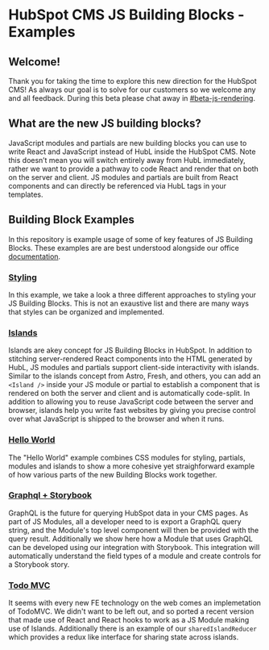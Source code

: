 # HubSpot CMS JS Building Blocks - Examples

## Welcome!

Thank you for taking the time to explore this new direction for the HubSpot CMS! As always our goal is to solve for our customers so we welcome any and all feedback. During this beta please chat away in [\#beta-js-rendering](https://hubspotdev.slack.com/archives/C04AY1H2204).

## What are the new JS building blocks?

JavaScript modules and partials are new building blocks you can use to write React and JavaScript instead of HubL inside the HubSpot CMS. Note this doesn’t mean you will switch entirely away from HubL immediately, rather we want to provide a pathway to code React and render that on both on the server and client. JS modules and partials are built from React components and can directly be referenced via HubL tags in your templates.

## Building Block Examples

In this repository is example usage of some of key features of JS Building Blocks. These examples are are best understood alongside our office [documentation](docs).

### [Styling](styling)

In this example, we take a look a three different approaches to styling your JS Building Blocks. This is not an exaustive list and there are many ways that styles can be organized and implemented.

### [Islands](islands)

Islands are akey concept for JS Building Blocks in HubSpot. In addition to stitching server-rendered React components into the HTML generated by HubL, JS modules and partials support client-side interactivity with islands. Similar to the islands concept from Astro, Fresh, and others, you can add an `<Island />` inside your JS module or partial to establish a component that is rendered on both the server and client and is automatically code-split. In addition to allowing you to reuse JavaScript code between the server and browser, islands help you write fast websites by giving you precise control over what JavaScript is shipped to the browser and when it runs.

### [Hello World](hello-world)

The "Hello World" example combines CSS modules for styling, partials, modules and islands to show a more cohesive yet straighforward example of how various parts of the new Building Blocks work together.

### [Graphql + Storybook](graphql-storybook)

GraphQL is the future for querying HubSpot data in your CMS pages. As part of JS Modules, all a developer need to is export a GraphQL query string, and the Module's top level component will then be provided with the query result. Additionally we show here how a Module that uses GraphQL can be developed using our integration with Storybook. This integration will automatically understand the field types of a module and create controls for a Storybook story.

### [Todo MVC](todo-mvc)

It seems with every new FE technology on the web comes an implemetation of TodoMVC. We didn't want to be left out, and so ported a recent version that made use of React and React hooks to work as a JS Module making use of Islands. Additionally there is an example of our `sharedIslandReducer` which provides a redux like interface for sharing state across islands.

